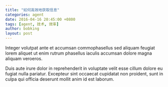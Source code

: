 ```yaml
---
title: "如何高效地获取信息"
categories: agent
date: 2016-04-16 20:45:00 +0800
tags: [agent, 技术, 效率]
author: bobking
layout: post
---
```


<p>Integer volutpat ante et accumsan commophasellus sed aliquam feugiat lorem aliquet ut enim rutrum phasellus iaculis accumsan dolore magna aliquam veroeros.</p>
<p>Duis aute irure dolor in reprehenderit in voluptate velit esse cillum dolore eu fugiat nulla pariatur. Excepteur sint occaecat cupidatat non proident, sunt in culpa qui officia deserunt mollit anim id est laborum.</p>
